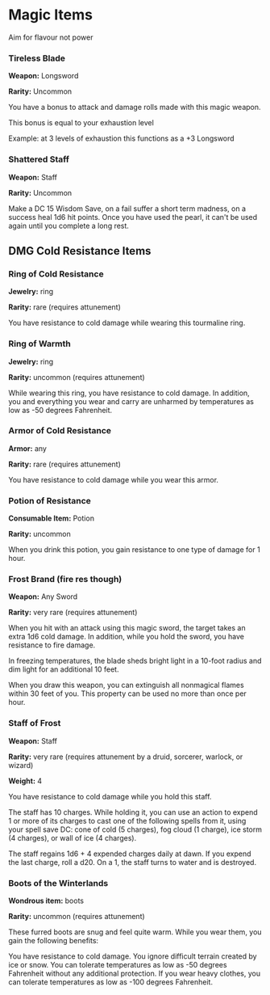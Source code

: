# Magic Items

Aim for flavour not power

### Tireless Blade
**Weapon:** Longsword

**Rarity:** Uncommon

You have a bonus to attack and damage rolls made with this magic weapon.

This bonus is equal to your exhaustion level 

Example: at 3 levels of exhaustion this functions as a +3 Longsword

### Shattered Staff
**Weapon:** Staff

**Rarity:** Uncommon

Make a DC 15 Wisdom Save, on a fail suffer a short term madness, on a success heal 1d6 hit points. Once you have used the pearl, it can't be used again until you complete a long rest.

###

## DMG Cold Resistance Items

### Ring of Cold Resistance

**Jewelry:** ring

**Rarity:** rare (requires attunement)

You have resistance to cold damage while wearing this tourmaline ring.



### Ring of Warmth

**Jewelry:** ring

**Rarity:** uncommon (requires attunement)

While wearing this ring, you have resistance to cold damage. In addition, you and everything you wear and carry are unharmed by temperatures as low as -50 degrees Fahrenheit.

### Armor of Cold Resistance 

**Armor:** any

**Rarity:** rare (requires attunement)

You have resistance to cold damage while you wear this armor.


###  Potion of Resistance 


**Consumable Item:** Potion

**Rarity:** uncommon 

When you drink this potion, you gain resistance to one type of damage for 1 hour. 


###  Frost Brand (fire res though)

**Weapon:** Any Sword

**Rarity:** very rare (requires attunement) 

When you hit with an attack using this magic sword, the target takes an extra 1d6 cold damage. In addition, while you hold the sword, you have resistance to fire damage.

In freezing temperatures, the blade sheds bright light in a 10-foot radius and dim light for an additional 10 feet.

When you draw this weapon, you can extinguish all nonmagical flames within 30 feet of you. This property can be used no more than once per hour.

###  Staff of Frost

**Weapon:** Staff

**Rarity:** very rare (requires attunement by a druid, sorcerer, warlock, or wizard) 

**Weight:** 4

You have resistance to cold damage while you hold this staff.

The staff has 10 charges. While holding it, you can use an action to expend 1 or more of its charges to cast one of the following spells from it, using your spell save DC: cone of cold (5 charges), fog cloud (1 charge), ice storm (4 charges), or wall of ice (4 charges).

The staff regains 1d6 + 4 expended charges daily at dawn. If you expend the last charge, roll a d20. On a 1, the staff turns to water and is destroyed.


### Boots of the Winterlands

**Wondrous item:** boots

**Rarity:** uncommon (requires attunement)

These furred boots are snug and feel quite warm. While you wear them, you gain the following benefits:

You have resistance to cold damage.
You ignore difficult terrain created by ice or snow.
You can tolerate temperatures as low as -50 degrees Fahrenheit without any additional protection. If you wear heavy clothes, you can tolerate temperatures as low as -100 degrees Fahrenheit.